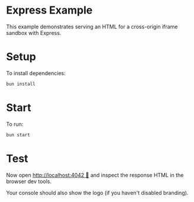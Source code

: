 # Express Example

This example demonstrates serving an HTML for a cross-origin iframe sandbox with Express.

# Setup

To install dependencies:

```bash
bun install
```

# Start

To run:

```bash
bun start
```

# Test

Now open [http://localhost:4042 🔗](http://localhost:4042) and inspect the
response HTML in the browser dev tools.

Your console should also show the logo (if you haven't disabled branding).
